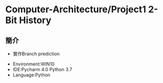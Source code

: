# Computer-Architecture/Project1 2-Bit History
## 簡介
- 實作Branch prediction
* Environment:WIN10
* IDE:Pycharm 4.0 Python 3.7
* Language:Python
